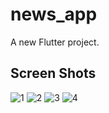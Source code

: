 # news_app

A new Flutter project.

## Screen Shots
![1](https://user-images.githubusercontent.com/58309881/89526428-2bd27080-d801-11ea-97e8-9e883ae00781.PNG)
![2](https://user-images.githubusercontent.com/58309881/89526429-2c6b0700-d801-11ea-955f-6f6b8f54704b.PNG)
![3](https://user-images.githubusercontent.com/58309881/89526418-283ee980-d801-11ea-9fcb-a1b0006b386f.PNG)
![4](https://user-images.githubusercontent.com/58309881/89526424-2a08ad00-d801-11ea-8b00-47e81de6e852.PNG)


